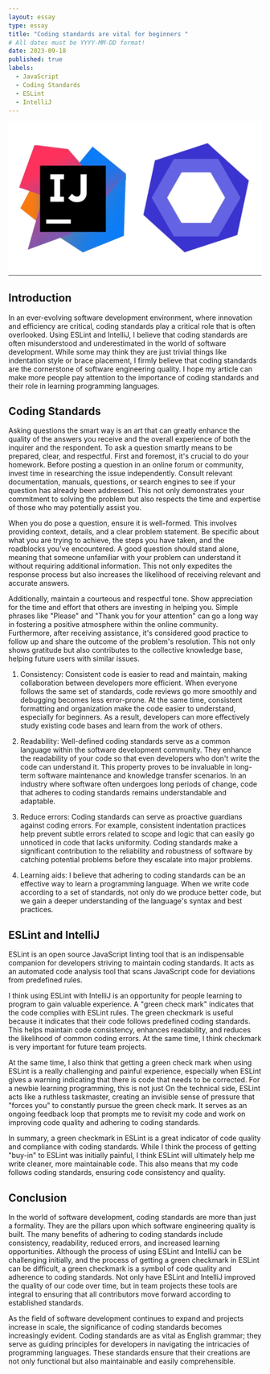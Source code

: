 ```yaml
---
layout: essay
type: essay
title: "Coding standards are vital for beginners "
# All dates must be YYYY-MM-DD format!
date: 2023-09-18
published: true
labels:
  - JavaScript
  - Coding Standards
  - ESLint
  - IntelliJ
---
```


<img width="600px" class="rounded float-start pe-4" src="../img/travel/Eslint1.png">




## Introduction
In an ever-evolving software development environment, where innovation and efficiency are critical, coding standards play a critical role that is often overlooked. Using ESLint and IntelliJ, I believe that coding standards are often misunderstood and underestimated in the world of software development. While some may think they are just trivial things like indentation style or brace placement, I firmly believe that coding standards are the cornerstone of software engineering quality. I hope my article can make more people pay attention to the importance of coding standards and their role in learning programming languages.
 

## Coding Standards

Asking questions the smart way is an art that can greatly enhance the quality of the answers you receive and the overall experience of both the inquirer and the respondent. To ask a question smartly means to be prepared, clear, and respectful. First and foremost, it's crucial to do your homework. Before posting a question in an online forum or community, invest time in researching the issue independently. Consult relevant documentation, manuals, questions, or search engines to see if your question has already been addressed. This not only demonstrates your commitment to solving the problem but also respects the time and expertise of those who may potentially assist you.

When you do pose a question, ensure it is well-formed. This involves providing context, details, and a clear problem statement. Be specific about what you are trying to achieve, the steps you have taken, and the roadblocks you've encountered. A good question should stand alone, meaning that someone unfamiliar with your problem can understand it without requiring additional information. This not only expedites the response process but also increases the likelihood of receiving relevant and accurate answers.

Additionally, maintain a courteous and respectful tone. Show appreciation for the time and effort that others are investing in helping you. Simple phrases like "Please" and "Thank you for your attention" can go a long way in fostering a positive atmosphere within the online community. Furthermore, after receiving assistance, it's considered good practice to follow up and share the outcome of the problem's resolution. This not only shows gratitude but also contributes to the collective knowledge base, helping future users with similar issues.



1. Consistency:
  Consistent code is easier to read and maintain, making collaboration between developers more efficient. When everyone follows the same set of standards, code reviews go more smoothly and debugging becomes less error-prone. At the same time, consistent formatting and organization make the code easier to understand, especially for beginners. As a result, developers can more effectively study existing code bases and learn from the work of others.

2. Readability:
Well-defined coding standards serve as a common language within the software development community. They enhance the readability of your code so that even developers who don't write the code can understand it. This property proves to be invaluable in long-term software maintenance and knowledge transfer scenarios. In an industry where software often undergoes long periods of change, code that adheres to coding standards remains understandable and adaptable.

3. Reduce errors:
Coding standards can serve as proactive guardians against coding errors. For example, consistent indentation practices help prevent subtle errors related to scope and logic that can easily go unnoticed in code that lacks uniformity. Coding standards make a significant contribution to the reliability and robustness of software by catching potential problems before they escalate into major problems.

4. Learning aids:
I believe that adhering to coding standards can be an effective way to learn a programming language. When we write code according to a set of standards, not only do we produce better code, but we gain a deeper understanding of the language's syntax and best practices.

## ESLint and IntelliJ

ESLint is an open source JavaScript linting tool that is an indispensable companion for developers striving to maintain coding standards. It acts as an automated code analysis tool that scans JavaScript code for deviations from predefined rules.

I think using ESLint with IntelliJ is an opportunity for people learning to program to gain valuable experience. A "green check mark" indicates that the code complies with ESLint rules. The green checkmark is useful because it indicates that their code follows predefined coding standards. This helps maintain code consistency, enhances readability, and reduces the likelihood of common coding errors. At the same time, I think checkmark is very important for future team projects.

At the same time, I also think that getting a green check mark when using ESLint is a really challenging and painful experience, especially when ESLint gives a warning indicating that there is code that needs to be corrected. For a newbie learning programming, this is not just On the technical side, ESLint acts like a ruthless taskmaster, creating an invisible sense of pressure that "forces you" to constantly pursue the green check mark. It serves as an ongoing feedback loop that prompts me to revisit my code and work on improving code quality and adhering to coding standards.



In summary, a green checkmark in ESLint is a great indicator of code quality and compliance with coding standards. While I think the process of getting "buy-in" to ESLint was initially painful, I think ESLint will ultimately help me write cleaner, more maintainable code. This also means that my code follows coding standards, ensuring code consistency and quality.


## Conclusion

In the world of software development, coding standards are more than just a formality. They are the pillars upon which software engineering quality is built. The many benefits of adhering to coding standards include consistency, readability, reduced errors, and increased learning opportunities. Although the process of using ESLint and IntelliJ can be challenging initially, and the process of getting a green checkmark in ESLint can be difficult, a green checkmark is a symbol of code quality and adherence to coding standards. Not only have ESLint and IntelliJ improved the quality of our code over time, but in team projects these tools are integral to ensuring that all contributors move forward according to established standards.

As the field of software development continues to expand and projects increase in scale, the significance of coding standards becomes increasingly evident. Coding standards are as vital as English grammar; they serve as guiding principles for developers in navigating the intricacies of programming languages. These standards ensure that their creations are not only functional but also maintainable and easily comprehensible.
